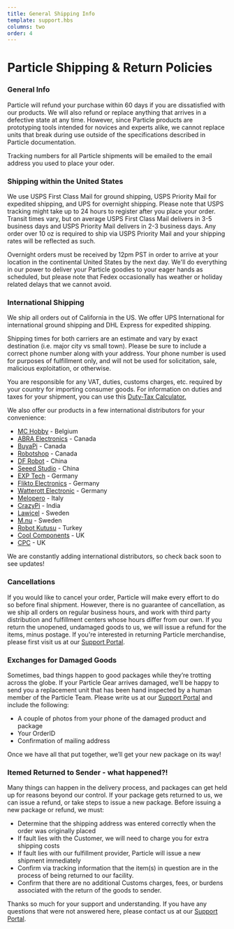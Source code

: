 ```yaml
---
title: General Shipping Info
template: support.hbs
columns: two
order: 4
---
```


Particle Shipping & Return Policies
===

### General Info

Particle will refund your purchase within 60 days if you are dissatisfied with our products. We will also refund or replace anything that arrives in a defective state at any time. However, since Particle products are prototyping tools intended for novices and experts alike, we cannot replace units that break during use outside of the specifications described in Particle documentation.

Tracking numbers for all Particle shipments will be emailed to the email address you used to place your oder.


### Shipping within the United States

We use USPS First Class Mail for ground shipping, USPS Priority Mail for expedited shipping, and UPS for overnight shipping. Please note that USPS tracking might take up to 24 hours to register after you place your order. Transit times vary, but on average USPS First Class Mail delivers in 3-5 business days and USPS Priority Mail delivers in 2-3 business days. Any order over 10 oz is required to ship via USPS Priority Mail and your shipping rates will be reflected as such. 

Overnight orders must be received by 12pm PST in order to arrive at your location in the continental United States by the next day. We'll do everything in our power to deliver your Particle goodies to your eager hands as scheduled, but please note that Fedex occasionally has weather or holiday related delays that we cannot avoid.

### International Shipping

We ship all orders out of California in the US. We offer UPS International for international ground shipping and DHL Express for expedited shipping.

Shipping times for both carriers are an estimate and vary by exact destination (i.e. major city vs small town). Please be sure to include a correct phone number along with your address. Your phone number is used for purposes of fulfillment only, and will not be used for solicitation, sale, malicious exploitation, or otherwise.

You are responsible for any VAT, duties, customs charges, etc. required by your country for importing consumer goods. For information on duties and taxes for your shipment, you can use this [Duty-Tax Calculator.](http://www.dutycalculator.com/new-import-duty-and-tax-calculation)

We also offer our products in a few international distributors for your convenience:

- [MC Hobby](http://shop.mchobby.be/54-particleio) - Belgium
- [ABRA Electronics](https://abra-electronics.com/) - Canada
- [BuyaPi](https://www.buyapi.ca/product-category/vendors-and-brands/particle/) - Canada
- [Robotshop](http://www.robotshop.com/en/spark.html) - Canada
- [DF Robot](http://www.dfrobot.com/index.php?route=product/product&path=156_52&product_id=1324#.VmdWzuMrI3E) - China
- [Seeed Studio](http://www.seeedstudio.com/depot/Particle-Photon-p-2527.html) - China
- [EXP Tech](http://www.exp-tech.de/expcatalog/manufacturer/view/id/90/) - Germany
- [Flikto Electronics](http://www.flikto.de/collections/photon) - Germany
- [Watterott Electronic](http://www.watterott.com/de/Boards-/-Kits/ARM/Spark-Core) - Germany
- [Melopero](http://www.melopero.com/tag-prodotto/particle/) - Italy
- [CrazyPi](https://www.crazypi.com/iot-india) - India
- [Lawicel](http://www.lawicel-shop.se/dept/Particle-IO_102526/SWE/SEK) - Sweden
- [M.nu](https://www.m.nu/particle-photon-with-headers-p-2512.html) - Sweden
- [Robot Kutusu](http://www.robotkutusu.com/Particle,LA_185-2.html#labels=185-2) - Turkey
- [Cool Components](https://www.coolcomponents.co.uk/photon) - UK
- [CPC](http://cpc.farnell.com/particle) - UK

We are constantly adding international distributors, so check back soon to see updates!

### Cancellations

If you would like to cancel your order, Particle will make every effort to do so before final shipment. However, there is no guarantee of cancellation, as we ship all orders on regular business hours, and work with third party distribution and fulfillment centers whose hours differ from our own. If you return the unopened, undamaged goods to us, we will issue a refund for the items, minus postage. If you're interested in returning Particle merchandise, please first visit us at our [Support Portal](https://docs.particle.io/support/support-and-fulfillment/menu-base/photon/).

### Exchanges for Damaged Goods

Sometimes, bad things happen to good packages while they’re trotting across the globe. If your Particle Gear arrives damaged, we’ll be happy to send you a replacement unit that has been hand inspected by a human member of the Particle Team. Please write us at our [Support Portal](https://docs.particle.io/support/support-and-fulfillment/menu-base/photon/) and include the following:

- A couple of photos from your phone of the damaged product and package
- Your OrderID
- Confirmation of mailing address

Once we have all that put together, we’ll get your new package on its way!

### Itemed Returned to Sender - what happened?!

Many things can happen in the delivery process, and packages can get held up for reasons beyond our control. If your package gets returned to us, we can issue a refund, or take steps to issue a new package. Before issuing a new package or refund, we must:

- Determine that the shipping address was entered correctly when the order was originally placed
- If fault lies with the Customer, we will need to charge you for extra shipping costs
- If fault lies with our fulfillment provider, Particle will issue a new shipment immediately
- Confirm via tracking information that the item(s) in question are in the process of being returned to our facility.
- Confirm that there are no additional Customs charges, fees, or burdens associated with the return of the goods to sender.
 
Thanks so much for your support and understanding. If you have any questions that were not answered here, please contact us at our [Support Portal](https://docs.particle.io/support/support-and-fulfillment/menu-base/photon/).

